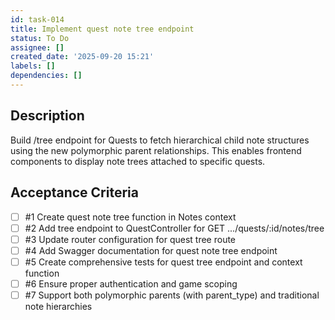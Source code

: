 ```yaml
---
id: task-014
title: Implement quest note tree endpoint
status: To Do
assignee: []
created_date: '2025-09-20 15:21'
labels: []
dependencies: []
---
```


## Description

<!-- SECTION:DESCRIPTION:BEGIN -->
Build /tree endpoint for Quests to fetch hierarchical child note structures using the new polymorphic parent relationships. This enables frontend components to display note trees attached to specific quests.
<!-- SECTION:DESCRIPTION:END -->

## Acceptance Criteria
<!-- AC:BEGIN -->
- [ ] #1 Create quest note tree function in Notes context
- [ ] #2 Add tree endpoint to QuestController for GET .../quests/:id/notes/tree
- [ ] #3 Update router configuration for quest tree route
- [ ] #4 Add Swagger documentation for quest note tree endpoint
- [ ] #5 Create comprehensive tests for quest tree endpoint and context function
- [ ] #6 Ensure proper authentication and game scoping
- [ ] #7 Support both polymorphic parents (with parent_type) and traditional note hierarchies
<!-- AC:END -->
